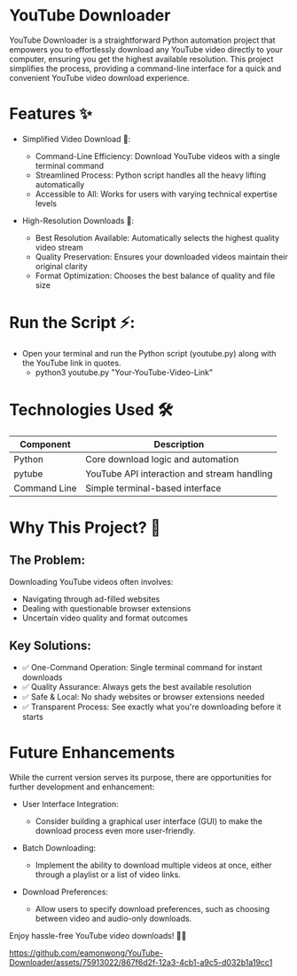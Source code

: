 # YouTube Downloader

YouTube Downloader is a straightforward Python automation project that empowers you to effortlessly download any YouTube video directly to your computer, ensuring you get the highest available resolution. This project simplifies the process, providing a command-line interface for a quick and convenient YouTube video download experience.

# Features ✨
- Simplified Video Download 🚀:
  - Command-Line Efficiency: Download YouTube videos with a single terminal command
  - Streamlined Process: Python script handles all the heavy lifting automatically
  - Accessible to All: Works for users with varying technical expertise levels

- High-Resolution Downloads 🎯:
  - Best Resolution Available: Automatically selects the highest quality video stream
  - Quality Preservation: Ensures your downloaded videos maintain their original clarity
  - Format Optimization: Chooses the best balance of quality and file size

# Run the Script ⚡:
- Open your terminal and run the Python script (youtube.py) along with the YouTube link in quotes.
  - python3 youtube.py "Your-YouTube-Video-Link"

# Technologies Used 🛠️
| Component	| Description |
| ---- | ---- |
| Python | Core download logic and automation |
| pytube	 | YouTube API interaction and stream handling |
| Command Line |	Simple terminal-based interface |

# Why This Project? 🎯
## The Problem:
Downloading YouTube videos often involves:
  - Navigating through ad-filled websites
  - Dealing with questionable browser extensions
  - Uncertain video quality and format outcomes

## Key Solutions:
- ✅ One-Command Operation: Single terminal command for instant downloads
- ✅ Quality Assurance: Always gets the best available resolution
- ✅ Safe & Local: No shady websites or browser extensions needed
- ✅ Transparent Process: See exactly what you're downloading before it starts

# Future Enhancements
While the current version serves its purpose, there are opportunities for further development and enhancement:

- User Interface Integration:
  - Consider building a graphical user interface (GUI) to make the download process even more user-friendly.

- Batch Downloading:
  - Implement the ability to download multiple videos at once, either through a playlist or a list of video links.

- Download Preferences:
  - Allow users to specify download preferences, such as choosing between video and audio-only downloads.


Enjoy hassle-free YouTube video downloads! 🎥✨

https://github.com/eamonwong/YouTube-Downloader/assets/75913022/867f6d2f-12a3-4cb1-a9c5-d032b1a19cc1
